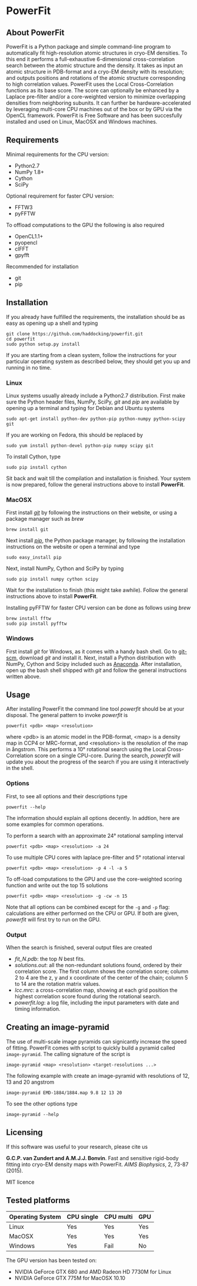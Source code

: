 # PowerFit


## About PowerFit

PowerFit is a Python package and simple command-line program to automatically
fit high-resolution atomic structures in cryo-EM densities. To this end it
performs a full-exhaustive 6-dimensional cross-correlation search between the
atomic structure and the density. It takes as input an atomic structure in
PDB-format and a cryo-EM density with its resolution; and outputs positions and
rotations of the atomic structure corresponding to high correlation values.
PowerFit uses the Local Cross-Correlation functions as its base score. The
score can optionally be enhanced by a Laplace pre-filter and/or a core-weighted
version to minimize overlapping densities from neighboring subunits. It can
further be hardware-accelerated by leveraging multi-core CPU machines out of
the box or by GPU via the OpenCL framework. PowerFit is Free Software and has
been succesfully installed and used on Linux, MacOSX and Windows machines.


## Requirements

Minimal requirements for the CPU version:

* Python2.7
* NumPy 1.8+
* Cython
* SciPy

Optional requirement for faster CPU version:

* FFTW3
* pyFFTW

To offload computations to the GPU the following is also required

* OpenCL1.1+
* pyopencl
* clFFT
* gpyfft

Recommended for installation

* git
* pip


## Installation

If you already have fulfilled the requirements, the installation should be as
easy as opening up a shell and typing

    git clone https://github.com/haddocking/powerfit.git
    cd powerfit
    sudo python setup.py install

If you are starting from a clean system, follow the instructions for your
particular operating system as described below, they should get you up and
running in no time.


### Linux 

Linux systems usually already include a Python2.7 distribution. First make
sure the Python header files, NumPy, SciPy, *git*  and *pip* are available by
opening up a terminal and typing for Debian and Ubuntu systems

    sudo apt-get install python-dev python-pip python-numpy python-scipy git

If you are working on Fedora, this should be replaced by 

    sudo yum install python-devel python-pip numpy scipy git

To install Cython, type

    sudo pip install cython

Sit back and wait till the compilation and installation is finished. Your
system is now prepared, follow the general instructions above to install
**PowerFit**.


### MacOSX

First install [*git*](https://git-scm.com/download) by following the
instructions on their website, or using a package manager such as *brew*

    brew install git

Next install [*pip*](https://pip.pypa.io/en/latest/installing.html), the
Python package manager, by following the installation instructions on the
website or open a terminal and type 

    sudo easy_install pip

Next, install NumPy, Cython and SciPy by typing

    sudo pip install numpy cython scipy

Wait for the installation to finish (this might take awhile). Follow the
general instructions above to install **PowerFit**.

Installing pyFFTW for faster CPU version can be done as follows using *brew*

    brew install fftw
    sudo pip install pyfftw


### Windows

First install *git* for Windows, as it comes with a handy bash shell. Go to
[git-scm](https://git-scm.com/download/), download *git* and install it. Next,
install a Python distribution with NumPy, Cython and Scipy included such as
[Anaconda](http://continuum.io/downloads). After installation, open up the
bash shell shipped with *git* and follow the general instructions written
above.


## Usage

After installing PowerFit the command line tool *powerfit* should be at your
disposal. The general pattern to invoke *powerfit* is

    powerfit <pdb> <map> <resolution>

where \<pdb\> is an atomic model in the PDB-format, \<map\> is a density map in
CCP4 or MRC-format, and \<resolution\> is the resolution of the map in
&aring;ngstrom. This performs a 10&deg; rotational search using the Local
Cross-Correlation score on a single CPU-core. During the search, *powerfit*
will update you about the progress of the search if you are using it
interactively in the shell.


### Options

First, to see all options and their descriptions type

    powerfit --help

The information should explain all options decently. 
In addtion, here are some examples for common operations.

To perform a search with an approximate 24&deg; rotational sampling interval

    powerfit <pdb> <map> <resolution> -a 24

To use multiple CPU cores with laplace pre-filter and 5&deg; rotational
interval

    powerfit <pdb> <map> <resolution> -p 4 -l -a 5

To off-load computations to the GPU and use the core-weighted scoring function
and write out the top 15 solutions

    powerfit <pdb> <map> <resolution> -g -cw -n 15

Note that all options can be combined except for the `-g` and `-p` flag:
calculations are either performed on the CPU or GPU. If both are given,
*powerfit* will first try to run on the GPU.


### Output

When the search is finished, several output files are created

* *fit_N.pdb*: the top *N* best fits.
* *solutions.out*: all the non-redundant solutions found, ordered by their
correlation score. The first column shows the correlation score; column 2 to 4
are the z, y and x coordinate of the center of the chain; column 5 to 14 are
the rotation matrix values.
* *lcc.mrc*: a cross-correlation map, showing at each grid position the highest
correlation score found during the rotational search.
* *powerfit.log*: a log file, including the input parameters with date and
timing information.

## Creating an image-pyramid

The use of multi-scale image pyramids can signicantly increase the speed of
fitting. PowerFit comes with script to quickly build a pyramid called
`image-pyramid`. The calling signature of the script is

    image-pyramid <map> <resolution> <target-resolutions ...>

The following example with create an image-pyramid with resolutions of 12, 13 and 20 angstrom

    image-pyramid EMD-1884/1884.map 9.8 12 13 20

To see the other options type

    image-pyramid --help


## Licensing

If this software was useful to your research, please cite us

**G.C.P. van Zundert and A.M.J.J. Bonvin**. Fast and sensitive rigid-body
fitting into cryo-EM density maps with PowerFit. *AIMS Biophysics*, 2, 73-87
(2015).

MIT licence


## Tested platforms

| Operating System| CPU single | CPU multi | GPU |
| --------------- | ---------- | --------- | --- |
|Linux            | Yes        | Yes       | Yes |
|MacOSX           | Yes        | Yes       | Yes |
|Windows          | Yes        | Fail      | No  |

The GPU version has been tested on:
* NVIDIA GeForce GTX 680 and AMD Radeon HD 7730M for Linux
* NVIDIA GeForce GTX 775M for MacOSX 10.10
